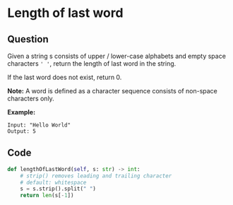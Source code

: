 # Length of last word

## Question

Given a string s consists of upper / lower-case alphabets and empty space characters `' '`, return the length of last word in the string.

If the last word does not exist, return 0.

**Note:** A word is defined as a character sequence consists of non-space characters only.

**Example:**

```text
Input: "Hello World"
Output: 5
```

## Code

```python
def lengthOfLastWord(self, s: str) -> int:
    # strip() removes leading and trailing character
    # default: whitespace
    s = s.strip().split(" ")
    return len(s[-1])
```

